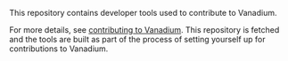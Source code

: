 This repository contains developer tools used to contribute to Vanadium.

For more details, see [contributing to
Vanadium](https://github.com/vanadium/docs/blob/master/contributing/README.md).
This repository is fetched and the tools are built as part of the process of
setting yourself up for contributions to Vanadium.
